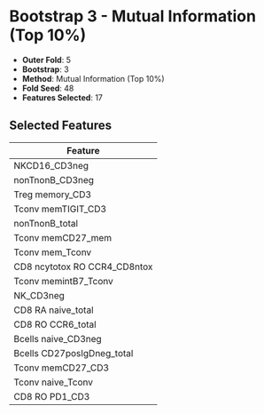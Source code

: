 # Bootstrap 3 - Mutual Information (Top 10%)

- **Outer Fold**: 5
- **Bootstrap**: 3
- **Method**: Mutual Information (Top 10%)
- **Fold Seed**: 48
- **Features Selected**: 17

## Selected Features

| Feature |
|---------|
| NKCD16_CD3neg |
| nonTnonB_CD3neg |
| Treg memory_CD3 |
| Tconv memTIGIT_CD3 |
| nonTnonB_total |
| Tconv memCD27_mem |
| Tconv mem_Tconv |
| CD8 ncytotox RO CCR4_CD8ntox |
| Tconv memintB7_Tconv |
| NK_CD3neg |
| CD8 RA naive_total |
| CD8 RO CCR6_total |
| Bcells naive_CD3neg |
| Bcells CD27posIgDneg_total |
| Tconv memCD27_CD3 |
| Tconv naive_Tconv |
| CD8 RO PD1_CD3 |
